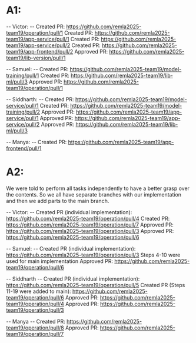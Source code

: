 # A1:

-- Victor: --
Created PR: https://github.com/remla2025-team19/operation/pull/1
Created PR: https://github.com/remla2025-team19/app-service/pull/1
Created PR: https://github.com/remla2025-team19/app-service/pull/2
Created PR: https://github.com/remla2025-team19/app-frontend/pull/2
Approved PR: https://github.com/remla2025-team19/lib-version/pull/1

-- Samuel: --
Created PR: https://github.com/remla2025-team19/model-training/pull/1
Created PR: https://github.com/remla2025-team19/lib-ml/pull/3
Approved PR: https://github.com/remla2025-team19/operation/pull/1

-- Siddharth: --
Created PR: https://github.com/remla2025-team19/model-service/pull/1
Created PR: https://github.com/remla2025-team19/model-training/pull/2
Approved PR: https://github.com/remla2025-team19/app-service/pull/1
Approved PR: https://github.com/remla2025-team19/app-service/pull/2
Approved PR: https://github.com/remla2025-team19/lib-ml/pull/3

-- Manya: --
Created PR: https://github.com/remla2025-team19/app-frontend/pull/1

# A2:
We were told to perform all tasks independently to have a better grasp over the contents.
So we all have separate branches with our implementation and then we add parts to the main branch.

-- Victor: --
Created PR (individual implementation): https://github.com/remla2025-team19/operation/pull/4
Created PR: https://github.com/remla2025-team19/operation/pull/7
Approved PR: https://github.com/remla2025-team19/operation/pull/3
Approved PR: https://github.com/remla2025-team19/operation/pull/6

-- Samuel: --
Created PR (individual implementation): https://github.com/remla2025-team19/operation/pull/3
Steps 4-10 were used for main implementation
Approved PR: https://github.com/remla2025-team19/operation/pull/6

-- Siddharth --
Created PR (individual implementation): https://github.com/remla2025-team19/operation/pull/5
Created PR (Steps 11-19 were added to main): https://github.com/remla2025-team19/operation/pull/6
Approved PR: https://github.com/remla2025-team19/operation/pull/4
Approved PR: https://github.com/remla2025-team19/operation/pull/3

-- Manya --
Created PR: https://github.com/remla2025-team19/operation/pull/8
Approved PR: https://github.com/remla2025-team19/operation/pull/7
